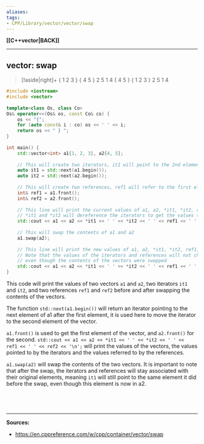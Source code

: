 ```yaml
---
aliases:
tags:
- CPP/Library/vector/vector/swap
---
```

**[[C++vector|BACK]]**

---
## vector: swap
>[!aside|right]+ 
> { 1 2 3 } { 4 5 } 2 5 1 4
> { 4 5 } { 1 2 3 } 2 5 1 4

```cpp
#include <iostream>
#include <vector>
 
template<class Os, class Co>
Os& operator<<(Os& os, const Co& co) {
    os << "{";
    for (auto const& i : co) os << ' ' << i;
    return os << " } ";
}
 
int main() {
    std::vector<int> a1{1, 2, 3}, a2{4, 5};
 
    // This will create two iterators, it1 will point to the 2nd element of a1 and it2 will point to the 2nd element of a2
    auto it1 = std::next(a1.begin());
    auto it2 = std::next(a2.begin());
 
    // This will create two references, ref1 will refer to the first element of a1 and ref2 will refer to the first element of a2
    int& ref1 = a1.front();
    int& ref2 = a2.front();
 
    // This line will print the current values of a1, a2, *it1, *it2, ref1, ref2
    // *it1 and *it2 will dereference the iterators to get the values they are pointing to
    std::cout << a1 << a2 << *it1 << ' ' << *it2 << ' ' << ref1 << ' ' << ref2 << '\n';
 
    // This will swap the contents of a1 and a2
    a1.swap(a2);
 
    // This line will print the new values of a1, a2, *it1, *it2, ref1, ref2
    // Note that the values of the iterators and references will not change 
    // even though the contents of the vectors were swapped
    std::cout << a1 << a2 << *it1 << ' ' << *it2 << ' ' << ref1 << ' ' << ref2 << '\n';
}
```
This code will print the values of two vectors `a1` and `a2`, two iterators `it1` and `it2`, and two references `ref1` and `ref2` before and after swapping the contents of the vectors. 

The function `std::next(a1.begin())` will return an iterator pointing to the next element of a1 after the first element, it is used here to move the iterator to the second element of the vector.

`a1.front()` is used to get the first element of the vector, and `a2.front()` for the second. `std::cout << a1 << a2 << *it1 << ' ' << *it2 << ' ' << ref1 << ' ' << ref2 << '\n';` will print the values of the vectors, the values pointed to by the iterators and the values referred to by the references.

`a1.swap(a2)` will swap the contents of the two vectors. It is important to note that after the swap, the iterators and references will stay associated with their original elements, meaning `it1` will still point to the same element it did before the swap, even though this element is now in a2.

<br>

# 
---
**Sources:**
- https://en.cppreference.com/w/cpp/container/vector/swap
